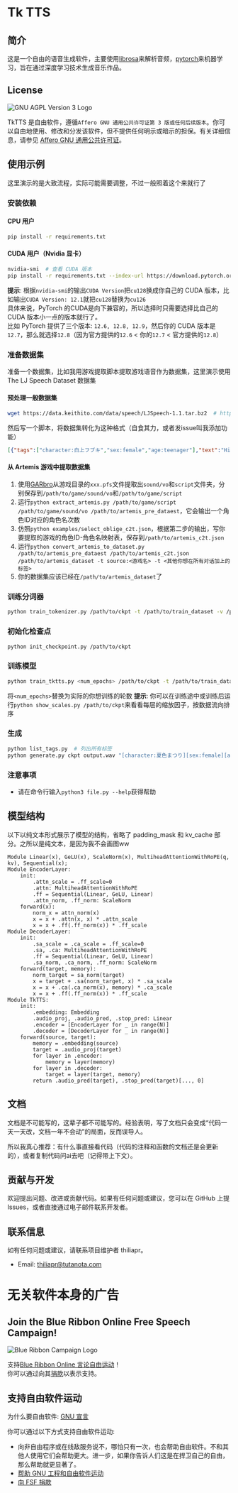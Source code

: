 # Tk TTS
## 简介
这是一个自由的语音生成软件，主要使用[librosa](https://librosa.org/)来解析音频，[pytorch](https://github.com/pytorch/pytorch/)来机器学习，旨在通过深度学习技术生成音乐作品。

## License
![GNU AGPL Version 3 Logo](https://www.gnu.org/graphics/agplv3-with-text-162x68.png)

TkTTS 是自由软件，遵循`Affero GNU 通用公共许可证第 3 版或任何后续版本`。你可以自由地使用、修改和分发该软件，但不提供任何明示或暗示的担保。有关详细信息，请参见 [Affero GNU 通用公共许可证](https://www.gnu.org/licenses/agpl-3.0.html)。

## 使用示例
这里演示的是大致流程，实际可能需要调整，不过一般照着这个来就行了

### 安装依赖
#### CPU 用户
```bash
pip install -r requirements.txt
```

#### CUDA 用户（Nvidia 显卡）
```bash
nvidia-smi  # 查看 CUDA 版本
pip install -r requirements.txt --index-url https://download.pytorch.org/whl/cu128 --extra-index-url https://pypi.org/simple
```

**提示**:
根据`nvidia-smi`的输出`CUDA Version`把`cu128`换成你自己的 CUDA 版本，比如输出`CUDA Version: 12.1`就把`cu128`替换为`cu126`  
具体来说，PyTorch 的CUDA是向下兼容的，所以选择时只需要选择比自己的 CUDA 版本小一点的版本就行了。  
比如 PyTorch 提供了三个版本: `12.6, 12.8, 12.9`，然后你的 CUDA 版本是`12.7`，那么就选择`12.8`（因为官方提供的`12.6` < 你的`12.7` < 官方提供的`12.8`）

### 准备数据集
准备一个数据集，比如我用游戏提取脚本提取游戏语音作为数据集，这里演示使用 The LJ Speech Dataset 数据集

#### 预处理一般数据集
```bash
wget https://data.keithito.com/data/speech/LJSpeech-1.1.tar.bz2  # https://keithito.com/LJ-Speech-Dataset/
```
然后写一个脚本，将数据集转化为这种格式（自食其力，或者发issue叫我添加功能）
```json
[{"tags":["character:白上フブキ","sex:female","age:teenager"],"text":"Hi Friends!"}]
```

#### 从 Artemis 游戏中提取数据集
1. 使用[GARbro](https://github.com/crskycode/GARbro)从游戏目录的`xxx.pfs`文件提取出`sound/vo`和`script`文件夹，分别保存到`/path/to/game/sound/vo`和`/path/to/game/script`
2. 运行`python extract_artemis.py /path/to/game/script /path/to/game/sound/vo /path/to/artemis_pre_dataest`，它会输出一个角色ID对应的角色名次数
3. 仿照`python examples/select_oblige_c2t.json`，根据第二步的输出，写你要提取的游戏的角色ID-角色名映射表，保存到`/path/to/artemis_c2t.json`
4. 运行`python convert_artemis_to_dataset.py /path/to/artemis_pre_dataest /path/to/artemis_c2t.json /path/to/artemis_dataset -t source:<游戏名> -t <其他你想在所有对话加上的标签>`
5. 你的数据集应该已经在`/path/to/artemis_dataset`了

### 训练分词器
```bash
python train_tokenizer.py /path/to/ckpt -t /path/to/train_dataset -v /path/to/val_dataset
```

### 初始化检查点
```bash
python init_checkpoint.py /path/to/ckpt
```

### 训练模型
```bash
python train_tktts.py <num_epochs> /path/to/ckpt -t /path/to/train_dataset -v /path/to/val_dataset
```
将`<num_epochs>`替换为实际的你想训练的轮数
**提示**: 你可以在训练途中或训练后运行`python show_scales.py /path/to/ckpt`来看看每层的缩放因子，按数据流向排序

### 生成
```bash
python list_tags.py  # 列出所有标签
python generate.py ckpt output.wav "[character:夏色まつり][sex:female][age:teenager]ホロライブ所属のバーチャルyoutuber、夏色まつりだよっ！！"  # 生成语音（格式: `[标签1][标签2]...[标签N]文本`）
```

### 注意事项
- 请在命令行输入`python3 file.py --help`获得帮助

## 模型结构
以下以纯文本形式展示了模型的结构，省略了 padding_mask 和 kv_cache 部分。之所以是纯文本，是因为我不会画图ww
```plaintext
Module Linear(x), GeLU(x), ScaleNorm(x), MultiheadAttentionWithRoPE(q, kv), Sequential(x);
Module EncoderLayer:
    init:
        .attn_scale = .ff_scale=0
        .attn: MultiheadAttentionWithRoPE
        .ff = Sequential(Linear, GeLU, Linear)
        .attn_norm, .ff_norm: ScaleNorm
    forward(x):
        norm_x = attn_norm(x)
        x = x + .attn(x, x) * .attn_scale
        x = x + .ff(.ff_norm(x)) * .ff_scale
Module DecoderLayer:
    init:
        .sa_scale = .ca_scale = .ff_scale=0
        .sa, .ca: MultiheadAttentionWithRoPE
        .ff = Sequential(Linear, GeLU, Linear)
        .sa_norm, .ca_norm, .ff_norm: ScaleNorm
    forward(target, memory):
        norm_target = sa_norm(target)
        x = target + .sa(norm_target, x) * .sa_scale
        x = x + .ca(.ca_norm(x), memory) * .ca_scale
        x = x + .ff(.ff_norm(x)) * .ff_scale
Module TkTTS:
    init:
        .embedding: Embedding
        .audio_proj, .audio_pred, .stop_pred: Linear
        .encoder = [EncoderLayer for _ in range(N)]
        .decoder = [DecoderLayer for _ in range(N)]
    forward(source, target):
        memory = .embedding(source)
        target = .audio_proj(target)
        for layer in .encoder:
            memory = layer(memory)
        for layer in .decoder:
            target = layer(target, memory)
        return .audio_pred(target), .stop_pred(target)[..., 0]
```

## 文档
文档是不可能写的，这辈子都不可能写的。经验表明，写了文档只会变成“代码一天一天改，文档一年不会动”的局面，反而误导人。

所以我真心推荐：有什么事直接看代码（代码的注释和函数的文档还是会更新的），或者复制代码问ai去吧（记得带上下文）。

## 贡献与开发
欢迎提出问题、改进或贡献代码。如果有任何问题或建议，您可以在 GitHub 上提 Issues，或者直接通过电子邮件联系开发者。

## 联系信息
如有任何问题或建议，请联系项目维护者 thiliapr。
- Email: thiliapr@tutanota.com

# 无关软件本身的广告
## Join the Blue Ribbon Online Free Speech Campaign!
![Blue Ribbon Campaign Logo](https://www.eff.org/files/brstrip.gif)

支持[Blue Ribbon Online 言论自由运动](https://www.eff.org/pages/blue-ribbon-campaign)！  
你可以通过向其[捐款](https://supporters.eff.org/donate)以表示支持。

## 支持自由软件运动
为什么要自由软件: [GNU 宣言](https://www.gnu.org/gnu/manifesto.html)

你可以通过以下方式支持自由软件运动:
- 向非自由程序或在线敌服务说不，哪怕只有一次，也会帮助自由软件。不和其他人使用它们会帮助更大。进一步，如果你告诉人们这是在捍卫自己的自由，那么帮助就更显著了。
- [帮助 GNU 工程和自由软件运动](https://www.gnu.org/help/help.html)
- [向 FSF 捐款](https://www.fsf.org/about/ways-to-donate/)